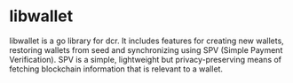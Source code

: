 # libwallet

libwallet is a go library for dcr. It includes features for creating new wallets,
restoring wallets from seed and synchronizing using SPV (Simple Payment Verification).
SPV is a simple, lightweight but privacy-preserving means of fetching blockchain
information that is relevant to a wallet.


